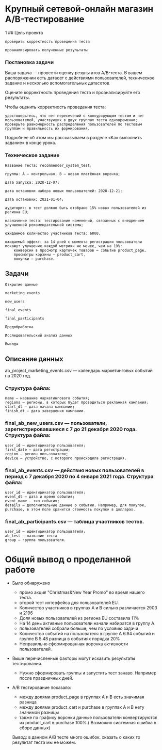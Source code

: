  
# Крупный сетевой-онлайн магазин  A/B-тестирование

1  ## Цель проекта

    проверить корректность проведения теста

    проанализировать полученные результаты

  ### Постановка задачи

Ваша задача — провести оценку результатов A/B-теста. В вашем распоряжении есть датасет с действиями пользователей, техническое задание и несколько вспомогательных датасетов.

Оцените корректность проведения теста и проанализируйте его результаты.

Чтобы оценить корректность проведения теста:

    удостоверьтесь, что нет пересечений с конкурирующим тестом и нет пользователей, участвующих в двух группах теста одновременно;
    проверьте равномерность распределения пользователей по тестовым группам и правильность их формирования.

Подробнее об этом мы рассказываем в разделе «Как выполнить задание» в конце урока.
### Техническое задание

    Название теста: recommender_system_test;

    группы: А — контрольная, B — новая платёжная воронка;

    дата запуска: 2020-12-07;

    дата остановки набора новых пользователей: 2020-12-21;

    дата остановки: 2021-01-04;

    аудитория: в тест должно быть отобрано 15% новых пользователей из региона EU;

    назначение теста: тестирование изменений, связанных с внедрением улучшенной рекомендательной системы;

    ожидаемое количество участников теста: 6000.

    ожидаемый эффект: за 14 дней с момента регистрации пользователи покажут улучшение каждой метрики не менее, чем на 10%:
        конверсии в просмотр карточек товаров — событие product_page,
        просмотры корзины — product_cart,
        покупки — purchase.

## Задачи

    Открытие данные

    marketing_events

    new_users

    final_events

    final_participants

    Предобработка

    Исследовательский анализ данных

    Выводы

## Описание данных

ab_project_marketing_events.csv — календарь маркетинговых событий на 2020 год.

### Структура файла:

    name — название маркетингового события;
    regions — регионы, в которых будет проводиться рекламная кампания;
    start_dt — дата начала кампании;
    finish_dt — дата завершения кампании.

### final_ab_new_users.csv — пользователи, зарегистрировавшиеся с 7 до 21 декабря 2020 года. Структура файла:

    user_id — идентификатор пользователя;
    first_date — дата регистрации;
    region — регион пользователя;
    device — устройство, с которого происходила регистрация.

### final_ab_events.csv — действия новых пользователей в период с 7 декабря 2020 по 4 января 2021 года. Структура файла:

    user_id — идентификатор пользователя;
    event_dt — дата и время события;
    event_name — тип события;
    details — дополнительные данные о событии. Например, для покупок, purchase, в этом поле хранится стоимость покупки в долларах.

### final_ab_participants.csv — таблица участников тестов.

    user_id — идентификатор пользователя;
    ab_test — название теста
    group — группа пользователя.
    
 # Общий вывод о проделанной работе 

 - Было обнаружено 
      - промо акция "Christmas&New Year Promo" во время нашего теста.
      - второй тест интерфейса для пользователей EU.
      - Количество участников в группах А и В сильно различается 2903 и 2196
      - Доля новых пользователей из региона EU составила 11%
      - На 14 день активные пользователи начали набиратся в группу A.
      - пользователей собрали больше, чем по условию задачи
      - Количество событий на пользователя в группe A 6.94 событий и группе B  5.48
        разница в событиях порядка 20%
      - Неправильно сформированная воронка активности пользователей. 
      
 - Выше перечисленные факторы могут исказить результаты тестирования.
      - Нужно сформировать группы и запустить тест занаво. Например после праздничных дней. 
      
 - A/B тестирование показало:
      - между долями product_page  в группах A и B есть значимая разница
      - между долями product_cart и purchase  в группах A и B нету значимой разницы
      - также по графику воронки данные пользователи конвертируются из product_cart в purchase 100%.( Возможно системная ошибка в сборе данных) 
      
   Вывод: в данном A/B тесте много ошибок. сказать о каких то результат теста мы не можем. 
